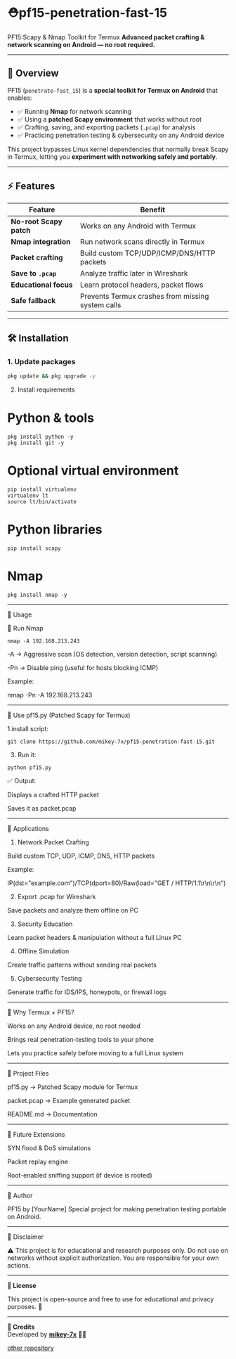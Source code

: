 # ⛑️pf15-penetration-fast-15
PF15:Scapy & Nmap Toolkit for Termux
**Advanced packet crafting & network scanning on Android — no root required.**

---

## 📌 Overview
PF15 (`penetrate-fast_15`) is a **special toolkit for Termux on Android** that enables:
- ✅ Running **Nmap** for network scanning
- ✅ Using a **patched Scapy environment** that works without root
- ✅ Crafting, saving, and exporting packets (`.pcap`) for analysis
- ✅ Practicing penetration testing & cybersecurity on any Android device

This project bypasses Linux kernel dependencies that normally break Scapy in Termux, letting you **experiment with networking safely and portably**.

---

## ⚡ Features
| Feature | Benefit |
|---------|---------|
| **No-root Scapy patch** | Works on any Android with Termux |
| **Nmap integration** | Run network scans directly in Termux |
| **Packet crafting** | Build custom TCP/UDP/ICMP/DNS/HTTP packets |
| **Save to `.pcap`** | Analyze traffic later in Wireshark |
| **Educational focus** | Learn protocol headers, packet flows |
| **Safe fallback** | Prevents Termux crashes from missing system calls |

---

## 🛠 Installation

### 1. Update packages
```bash
pkg update && pkg upgrade -y
```
2. Install requirements

# Python & tools
```
pkg install python -y
pkg install git -y
```

# Optional virtual environment
```
pip install virtualenv
virtualenv lt
source lt/bin/activate
```

# Python libraries
```
pip install scapy
```

# Nmap
```
pkg install nmap -y
```

---

🚀 Usage

🔹 Run Nmap
```
nmap -A 192.168.213.243
```
-A → Aggressive scan (OS detection, version detection, script scanning)

-Pn → Disable ping (useful for hosts blocking ICMP)


Example:

nmap -Pn -A 192.168.213.243


---

🔹 Use pf15.py (Patched Scapy for Termux)

1.install script:
```
git clone https://github.com/mikey-7x/pf15-penetration-fast-15.git
```

3. Run it:
```
python pf15.py
```

✅ Output:

Displays a crafted HTTP packet

Saves it as packet.pcap



---

🎯 Applications

1. Network Packet Crafting

Build custom TCP, UDP, ICMP, DNS, HTTP packets

Example:

IP(dst="example.com")/TCP(dport=80)/Raw(load="GET / HTTP/1.1\r\n\r\n")



2. Export .pcap for Wireshark

Save packets and analyze them offline on PC



3. Security Education

Learn packet headers & manipulation without a full Linux PC



4. Offline Simulation

Create traffic patterns without sending real packets



5. Cybersecurity Testing

Generate traffic for IDS/IPS, honeypots, or firewall logs





---

📱 Why Termux + PF15?

Works on any Android device, no root needed

Brings real penetration-testing tools to your phone

Lets you practice safely before moving to a full Linux system



---

📂 Project Files

pf15.py → Patched Scapy module for Termux

packet.pcap → Example generated packet

README.md → Documentation



---

🧠 Future Extensions

SYN flood & DoS simulations

Packet replay engine

Root-enabled sniffing support (if device is rooted)



---

🦊 Author

PF15 by [YourName]
Special project for making penetration testing portable on Android.


---

📜 Disclaimer

⚠️ This project is for educational and research purposes only.
Do not use on networks without explicit authorization.
You are responsible for your own actions.

---

**📜 License**

This project is open-source and free to use for educational and privacy purposes. 🚀

---

**📜 Credits**  
Developed by **[mikey-7x](https://github.com/mikey-7x)** 🚀🔥  


[other repository](https://github.com/mikey-7x?tab=repositories)
